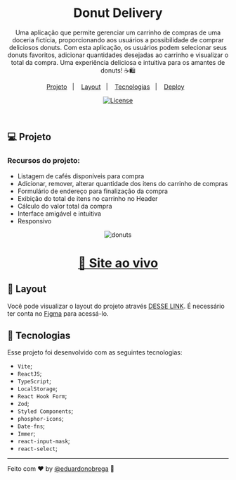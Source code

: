 <h1 align="center">Donut Delivery</h1>

<p align="center">
Uma aplicação que permite gerenciar um carrinho de compras de uma doceria fictícia, proporcionando aos usuários a possibilidade de comprar deliciosos donuts. Com esta aplicação, os usuários podem selecionar seus donuts favoritos, adicionar quantidades desejadas ao carrinho e visualizar o total da compra. Uma experiência deliciosa e intuitiva para os amantes de donuts! ☕️🛍️
</p>


<p align="center">
  <a href="#-projeto">Projeto</a>&nbsp;&nbsp;&nbsp;|&nbsp;&nbsp;&nbsp;
  <a href="#-layout">Layout</a>&nbsp;&nbsp;&nbsp;|&nbsp;&nbsp;&nbsp;
  <a href="#-tecnologias">Tecnologias</a>&nbsp;&nbsp;&nbsp;|&nbsp;&nbsp;&nbsp;
  <a href="https://donut-delivery.bohr.io/">Deploy</a>&nbsp;&nbsp;&nbsp;
</p>

<p align="center">
  <a href="https://choosealicense.com/licenses/mit/"><img alt="License" src="https://img.shields.io/static/v1?label=license&message=MIT&color=49AA26&labelColor=000000"></a>
</p>

<br>


## 💻 Projeto
### Recursos do projeto:

- Listagem de cafés disponíveis para compra
- Adicionar, remover, alterar quantidade dos itens do carrinho de compras
- Formulário de endereço para finalização da compra
- Exibição do total de itens no carrinho no Header
- Cálculo do valor total da compra
- Interface amigável e intuitiva
- Responsivo

<div align="center">

![donuts](https://github.com/eduardonobrega/donut-delivery/assets/87456011/8302ed55-71d7-448e-a877-d7ae9e5b4164)

</div>


<div align="center">

  <h1><a href="https://donut-delivery.bohr.io/">👾 Site ao vivo</a></h1> 

</div>


## 🔖 Layout

Você pode visualizar o layout do projeto através [DESSE LINK](https://www.figma.com/file/R5YdK2kMSGc4ZoiePqMpkH/Coffee-Delivery-%E2%80%A2-Desafio-React-(Copy)?type=design&node-id=2-12&mode=design&t=PjwWV2KOKxHopseg-0). É necessário ter conta no [Figma](https://figma.com) para acessá-lo.


## 🚀 Tecnologias

Esse projeto foi desenvolvido com as seguintes tecnologias:
- `Vite`;
- `ReactJS`;
- `TypeScript`;
- `LocalStorage`;
- `React Hook Form`;
- `Zod`;
- `Styled Components`;
- `phosphor-icons`;
- `Date-fns`;
- `Immer`;
- `react-input-mask`;
- `react-select`;


---
Feito com ♥ by [@eduardonobrega](https://www.linkedin.com/in/eduardo-nunes-nobrega/) :wave: 
